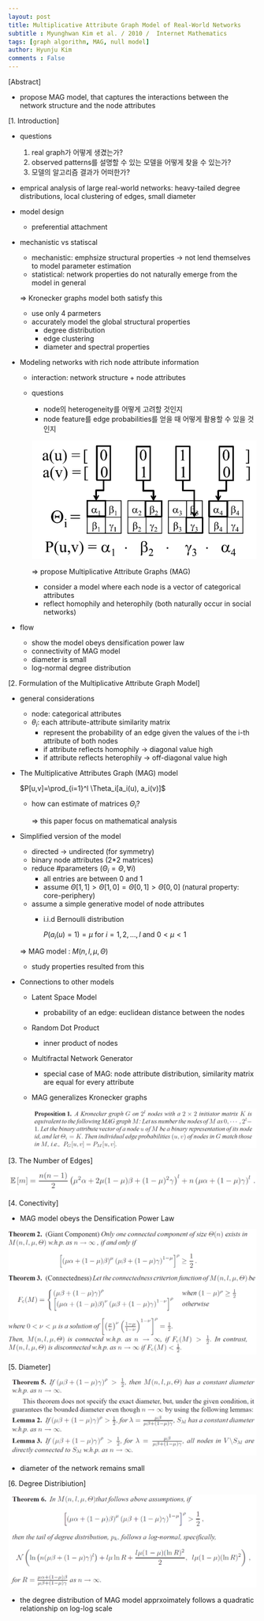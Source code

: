 ```yaml
---
layout: post
title: Multiplicative Attribute Graph Model of Real-World Networks
subtitle : Myunghwan Kim et al. / 2010 /  Internet Mathematics
tags: [graph algorithm, MAG, null model]
author: Hyunju Kim
comments : False
---
```


[Abstract]

- propose MAG model, that captures the interactions between the network structure and the node attributes

[1. Introduction]

- questions
    1. real graph가 어떻게 생겼는가?
    2. observed patterns를 설명할 수 있는 모델을 어떻게 찾을 수 있는가?
    3. 모델의 알고리즘 결과가 어떠한가?
- emprical analysis of large real-world networks: heavy-tailed degree distributions, local clustering of edges, small diameter
- model design
    - preferential attachment
- mechanistic vs statiscal
    - mechanistic: emphsize structural properties → not lend themselves to model parameter estimation
    - statistical: network properties do not naturally emerge from the model in general
    
    ⇒ Kronecker graphs model both satisfy this
    
    - use only 4 parmeters
    - accurately model the global structural properties
        - degree distribution
        - edge clustering
        - diameter and spectral properties
- Modeling networks with rich node attribute information
    - interaction: network structure + node attributes
    - questions
        - node의 heterogeneity를 어떻게 고려할 것인지
        - node feature를 edge probabilities를 얻을 때 어떻게 활용할 수 있을 것인지
        
        ![Untitled](/assets/img/MAG/Untitled.png)
        
        ⇒ propose Multiplicative Attribute Graphs (MAG)
        
        - consider a model where each node is a vector of categorical attributes
        - reflect homophily and heterophily (both naturally occur in social networks)
- flow
    - show the model obeys densification power law
    - connectivity of MAG model
    - diameter is small
    - log-normal degree distribution

[2. Formulation of the Multiplicative Attribute Graph Model]

- general considerations
    - node: categorical attributes
    - $\theta_i$: each attribute-attribute similarity matrix
        - represent the probability of an edge given the values of the i-th attribute of both nodes
        - if attribute reflects homophily → diagonal value high
        - if attribute reflects heterophily → off-diagonal value high
- The Multiplicative Attributes Graph (MAG) model
    
    $P[u,v]=\prod_{i=1}^l \Theta_i[a_i(u), a_i(v)]$
    
    - how can estimate of matrices $\Theta_i$?
        
        ⇒ this paper focus on mathematical analysis
        
- Simplified version of the model
    - directed → undirected (for symmetry)
    - binary node attributes (2*2 matrices)
    - reduce #parameters ($\Theta_i=\Theta, \forall i$)
        - all entries are between 0 and 1
        - assume $\Theta[1,1]>\Theta[1,0]=\Theta[0,1]>\Theta[0,0]$ (natural property: core-periphery)
    - assume a simple generative model of node attributes
        - i.i.d Bernoulli distribution
            
            $P(a_i(u)=1)=\mu$ for $i=1,2,\dots, l$ and $0<\mu<1$
            
    
    ⇒ MAG model : $M(n, l, \mu, \Theta)$
    
    - study properties resulted from this
- Connections to other models
    - Latent Space Model
        - probability of an edge: euclidean distance between the nodes
    - Random Dot Product
        - inner product of nodes
    - Multifractal Network Generator
        - special case of MAG: node attribute distribution, similarity matrix are equal for every attribute
    - MAG generalizes Kronecker graphs
        
        ![Untitled](/assets/img/MAG/Untitled%201.png)
        
    

[3. The Number of Edges]

![Untitled](/assets/img/MAG/Untitled%202.png)

[4. Conectivity]

- MAG model obeys the Densification Power Law

![Untitled](/assets/img/MAG/Untitled%203.png)

[5. Diameter]

![Untitled](/assets/img/MAG/Untitled%204.png)

- diameter of the network remains small

[6. Degree Distribiution]

![Untitled](/assets/img/MAG/Untitled%205.png)

- the degree distribution of MAG model apprxoimately follows a quadratic relationship on log-log scale